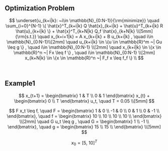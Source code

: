 ## Optimization Problem 

$$
\underset{u_{k+i|k}: ~i\in \mathbb{N}_{0:N-1}}{\rm{minimize}} \quad \sum_{i=0}^{N-1} \{ \hat{x}^T_{k+i|k} Q \hat{x}_{k+i|k} + \hat{u}^T_{k+i|k} R \hat{u}_{k+i|k} \} + \hat{x}^T_{k+N|k} Q_f \hat{x}_{k+N|k} \\[5mm]
{\rm{s.t.}} \quad x_{k+i+1|k} = A x_{k+i|k} + B u_{k+i|k} , \quad i\in \mathbb{N}_{0:N-1}\\[2mm]
\quad u_{k+i|k} \in \{u \in \mathbb{R}^m ~| Gu \leq g \} , \quad i\in \mathbb{N}_{0:N-1} \\[2mm]
\quad x_{k+i|k} \in \{x \in \mathbb{R}^n ~| Fx \leq f \} , \quad i\in \mathbb{N}_{0:N-1} \\[2mm]
x_{k+N|k} \in \{x \in \mathbb{R}^n ~| F_f x \leq f_f \} \\
$$

<br>

## Example1

$$
x_{t+1} = 
\begin{bmatrix}
1 & T \\
0 & 1
\end{bmatrix}
x_{t} + 
\begin{bmatrix}
0 \\
T 
\end{bmatrix}
u_t, \quad T = 0.05 \\[5mm]
$$

$$
F x_t \leq f, \quad F = 
\begin{bmatrix}
1 & 0  \\
-1 & 0  \\
0 & 1  \\
0 & -1  \\
\end{bmatrix},
\quad f = 
\begin{bmatrix}
10  \\
10  \\
10  \\
10  \\
\end{bmatrix} \\[2mm]
\quad G u_t \leq g , \quad G = 
\begin{bmatrix}
1  \\
-1 \\
\end{bmatrix},
\quad g = 
\begin{bmatrix}
15  \\
15 \\
\end{bmatrix} \\[5mm]
$$

$$
x_0 = [5, ~10]^T
$$

